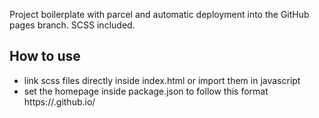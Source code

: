 Project boilerplate with parcel and automatic deployment into the GitHub pages branch.
SCSS included.

## How to use
- link scss files directly inside index.html or import them in javascript 
- set the homepage inside package.json to follow this format https://<your gh username>.github.io/<your repo name>
